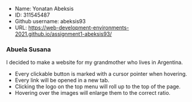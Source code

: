 * Name: Yonatan Abeksis
* ID: 311545487
* Github username: abeksis93
* URL: https://web-development-environments-2021.github.io/assignment1-abeksis93/

### Abuela Susana

I decided to make a website for my grandmother who lives in Argentina.

- Every clickable button is marked with a cursor pointer when hovering.
- Every link will be opened in a new tab.
- Clicking the logo on the top menu will roll up to the top of the page.
- Hovering over the images will enlarge them to the correct ratio.
